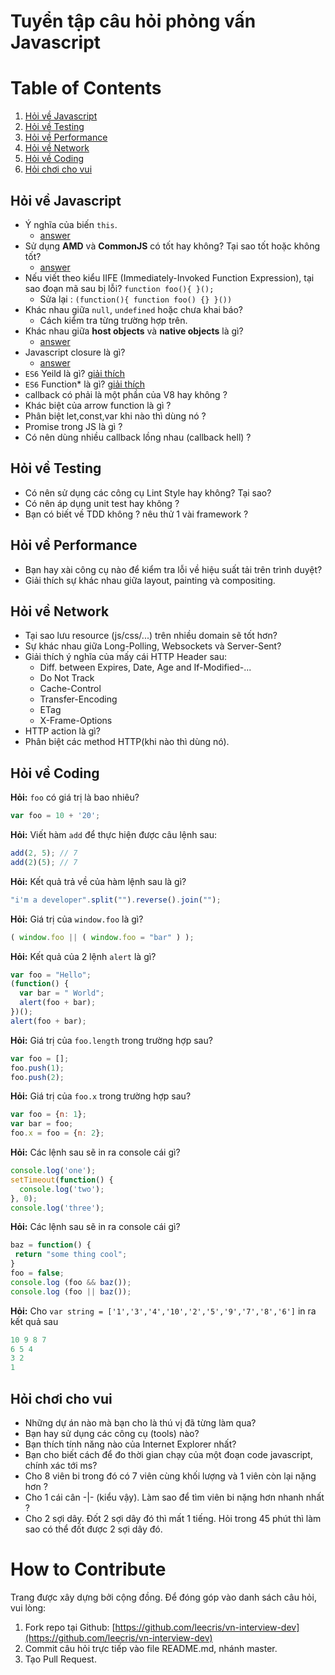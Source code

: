 # Tuyển tập câu hỏi phỏng vấn Javascript

# Table of Contents

1. [Hỏi về Javascript](#hỏi-về-javascript)
2. [Hỏi về Testing](#hỏi-về-testing)
3. [Hỏi về Performance](#hỏi-về-performance)
4. [Hỏi về Network](#hỏi-về-network)
5. [Hỏi về Coding](#hỏi-về-coding)
6. [Hỏi chơi cho vui](#hỏi-chơi-cho-vui)

## Hỏi về Javascript

* Ý nghĩa của biến `this`.
    * [answer](https://developer.mozilla.org/vi/docs/Web/JavaScript/Reference/Operators/this)
* Sử dụng **AMD** và **CommonJS** có tốt hay không? Tại sao tốt hoặc không tốt?
    * [answer](https://www.codementor.io/michaelaboagye/comparing-commonjs-and-amd-requirejs-4pu4twa4n)
* Nếu viết theo kiểu IIFE (Immediately-Invoked Function Expression), tại sao đoạn mã sau bị lỗi? `function foo(){ }();`
  * Sửa lại : `(function(){ function foo() {} }())`
* Khác nhau giữa `null`, `undefined` hoặc chưa khai báo?
  * Cách kiểm tra từng trường hợp trên.
* Khác nhau giữa **host objects** và **native objects** là gì?
    * [answer](http://lucybain.com/blog/2014/host-vs-native/)
* Javascript closure là gì?
    * [answer](https://kipalog.com/posts/JavaScript-Closures)
* `ES6` Yeild là gì? [giải thích](https://developer.mozilla.org/en-US/docs/Web/JavaScript/Reference/Operators/yield)
* `ES6` Function* là gì? [giải thích](https://developer.mozilla.org/en-US/docs/Web/JavaScript/Reference/Statements/function*)
* callback có phải là một phần của V8 hay không ?
* Khác biệt của arrow function là gì ?
* Phân biệt let,const,var khi nào thì dùng nó ?
* Promise trong JS là gì ? 
* Có nên dùng nhiều callback lồng nhau (callback hell) ?

## Hỏi về Testing 

* Có nên sử dụng các công cụ Lint Style hay không? Tại sao?
* Có nên áp dụng unit test hay không ? 
* Bạn có biết về TDD không ? nêu thử 1 vài framework ?

## Hỏi về Performance

* Bạn hay xài công cụ nào để kiểm tra lỗi về hiệu suất tải trên trình duyệt? 
* Giải thích sự khác nhau giữa layout, painting và compositing.

## Hỏi về Network

* Tại sao lưu resource (js/css/...) trên nhiều domain sẽ tốt hơn? 
* Sự khác nhau giữa Long-Polling, Websockets và Server-Sent?
* Giải thích ý nghĩa của mấy cái HTTP Header sau:
  * Diff. between Expires, Date, Age and If-Modified-...
  * Do Not Track
  * Cache-Control
  * Transfer-Encoding
  * ETag
  * X-Frame-Options
* HTTP action là gì?
* Phân biệt các method HTTP(khi nào thì dùng nó).

## Hỏi về Coding
**Hỏi:** `foo` có giá trị là bao nhiêu?
```js
var foo = 10 + '20';
```

**Hỏi:** Viết hàm `add` để thực hiện được câu lệnh sau:
```js
add(2, 5); // 7
add(2)(5); // 7
```

**Hỏi:** Kết quả trả về của hàm lệnh sau là gì?
```js
"i'm a developer".split("").reverse().join("");
```

**Hỏi:** Giá trị của `window.foo` là gì?
```js
( window.foo || ( window.foo = "bar" ) );
```

**Hỏi:** Kết quả của 2 lệnh `alert` là gì?
```js
var foo = "Hello";
(function() {
  var bar = " World";
  alert(foo + bar);
})();
alert(foo + bar);
```

**Hỏi:** Giá trị của `foo.length` trong trường hợp sau?
```js
var foo = [];
foo.push(1);
foo.push(2);
```

**Hỏi:** Giá trị của `foo.x` trong trường hợp sau?
```js
var foo = {n: 1};
var bar = foo;
foo.x = foo = {n: 2};
```

**Hỏi:** Các lệnh sau sẽ in ra console cái gì?
```js
console.log('one');
setTimeout(function() {
  console.log('two');
}, 0);
console.log('three');
```

**Hỏi:** Các lệnh sau sẽ in ra console cái gì?
```js
baz = function() {
 return "some thing cool";
}
foo = false;
console.log (foo && baz());
console.log (foo || baz());
```

**Hỏi:** Cho `var string = ['1','3','4','10','2','5','9','7','8','6']` in ra kết quả sau
```js
10 9 8 7
6 5 4 
3 2 
1
```

## Hỏi chơi cho vui 

* Những dự án nào mà bạn cho là thú vị đã từng làm qua?
* Bạn hay sử dụng các công cụ (tools) nào? 
* Bạn thích tính năng nào của Internet Explorer nhất?
* Bạn cho biết cách để đo thời gian chạy của một đoạn code javascript, chính xác tới ms?
* Cho 8 viên bi trong đó có 7 viên cùng khối lượng và 1 viên còn lại nặng hơn ? 
* Cho 1 cái cân -|- (kiểu vậy). Làm sao để tìm viên bi nặng hơn nhanh nhất ?
* Cho 2 sợi dây. Đốt 2 sợi dây đó thì mất 1 tiếng. Hỏi trong 45 phút thì làm sao có thể đốt được 2 sợi dây đó.

# How to Contribute
Trang được xây dựng bởi cộng đồng. Để đóng góp vào danh sách câu hỏi, vui lòng: 

1. Fork repo tại Github: [https://github.com/leecris/vn-interview-dev](https://github.com/leecris/vn-interview-dev)
2. Commit câu hỏi trực tiếp vào file README.md, nhánh master.
3. Tạo Pull Request.